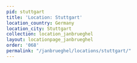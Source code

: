 ```yaml
---
pid: stuttgart
title: 'Location: Stuttgart'
location_country: Germany
location_city: Stuttgart
collection: location_janbrueghel
layout: locationpage_janbrueghel
order: '068'
permalink: "/janbrueghel/locations/stuttgart/"
---
```

